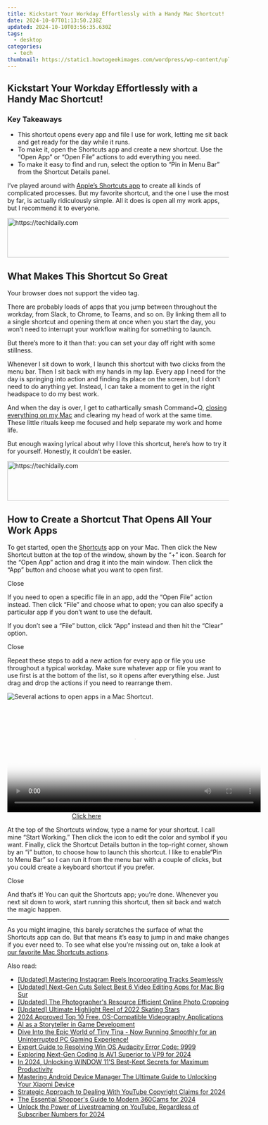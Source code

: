 ```yaml
---
title: Kickstart Your Workday Effortlessly with a Handy Mac Shortcut!
date: 2024-10-07T01:13:50.238Z
updated: 2024-10-10T03:56:35.630Z
tags:
  - desktop
categories:
  - tech
thumbnail: https://static1.howtogeekimages.com/wordpress/wp-content/uploads/2024/03/macbook-on-a-desk-showing-a-colorful-wallpaper-with-in-a-dark-room.jpg
---
```


## Kickstart Your Workday Effortlessly with a Handy Mac Shortcut!

### Key Takeaways

* This shortcut opens every app and file I use for work, letting me sit back and get ready for the day while it runs.
* To make it, open the Shortcuts app and create a new shortcut. Use the “Open App” or “Open File” actions to add everything you need.
* To make it easy to find and run, select the option to “Pin in Menu Bar” from the Shortcut Details panel.

 I’ve played around with [Apple’s Shortcuts app](https://win-solutions.techidaily.com/expert-tips-for-when-you-cant-get-far-cry-6-running-on-your-desktop/) to create all kinds of complicated processes. But my favorite shortcut, and the one I use the most by far, is actually ridiculously simple. All it does is open all my work apps, but I recommend it to everyone.

<!-- affiliate ads begin -->
<a href="https://malaysia-healthcare-travel-council.pxf.io/c/5597632/1557743/17382" target="_top" id="1557743">
  <img src="//a.impactradius-go.com/display-ad/17382-1557743" border="0" alt="https://techidaily.com" width="728" height="90"/>
</a>
<img height="0" width="0" src="https://malaysia-healthcare-travel-council.pxf.io/i/5597632/1557743/17382" style="position:absolute;visibility:hidden;" border="0" />
<!-- affiliate ads end -->

##  What Makes This Shortcut So Great

Your browser does not support the video tag. 

 There are probably loads of apps that you jump between throughout the workday, from Slack, to Chrome, to Teams, and so on. By linking them all to a single shortcut and opening them at once when you start the day, you won’t need to interrupt your workflow waiting for something to launch.

 But there’s more to it than that: you can set your day off right with some stillness.

 Whenever I sit down to work, I launch this shortcut with two clicks from the menu bar. Then I sit back with my hands in my lap. Every app I need for the day is springing into action and finding its place on the screen, but I don’t need to do anything yet. Instead, I can take a moment to get in the right headspace to do my best work.

 And when the day is over, I get to cathartically smash Command+Q, [closing everything on my Mac](https://some-approaches.techidaily.com/2024-approved-top-10-budget-friendly-jpeg-to-gif-conversion-tools-online/) and clearing my head of work at the same time. These little rituals keep me focused and help separate my work and home life.

 But enough waxing lyrical about why I love this shortcut, here’s how to try it for yourself. Honestly, it couldn’t be easier.

<!-- affiliate ads begin -->
<a href="https://appsumo.8odi.net/c/5597632/2087389/7443" target="_top" id="2087389">
  <img src="//a.impactradius-go.com/display-ad/7443-2087389" border="0" alt="https://techidaily.com" width="728" height="90"/>
</a>
<img height="0" width="0" src="https://appsumo.8odi.net/i/5597632/2087389/7443" style="position:absolute;visibility:hidden;" border="0" />
<!-- affiliate ads end -->

##  How to Create a Shortcut That Opens All Your Work Apps

 To get started, open the [Shortcuts](https://apps.apple.com/us/app/shortcuts/id915249334) app on your Mac. Then click the New Shortcut button at the top of the window, shown by the “+” icon. Search for the “Open App” action and drag it into the main window. Then click the “App” button and choose what you want to open first.

Close 

 If you need to open a specific file in an app, add the “Open File” action instead. Then click “File” and choose what to open; you can also specify a particular app if you don’t want to use the default.

 If you don’t see a “File” button, click “App” instead and then hit the “Clear” option.

Close 

 Repeat these steps to add a new action for every app or file you use throughout a typical workday. Make sure whatever app or file you want to use first is at the bottom of the list, so it opens after everything else. Just drag and drop the actions if you need to rearrange them.

![Several actions to open apps in a Mac Shortcut.](https://static1.howtogeekimages.com/wordpress/wp-content/uploads/2024/03/several-actions-to-open-apps-in-a-mac-shortcut.png) 

<!-- affiliate ads begin -->
<span id="1983588">
					<video width="576" height="240" style="cursor:pointer"
           poster="//a.impactradius-go.com/display-clicktoplayimage/1983588.png"
           onclick="if(!this.playClicked){this.play();this.setAttribute('controls',true);this.playClicked=true;}">
	   <source src="//a.impactradius-go.com/display-ad/22993-1983588">
	   <img src="//a.impactradius-go.com/display-clicktoplayimage/1983588.png" style="border: none; height: 100%; width: 100%; object-fit: contain">
	</video>
	<div style="width:360px;text-align:center"><a href="javascript:window.open(decodeURIComponent('https%3A%2F%2Fhomestyler.sjv.io%2Fc%2F5597632%2F1983588%2F22993'), '_blank');void(0);">Click here</a></div>
</span>
<img height="0" width="0" src="https://imp.pxf.io/i/5597632/1983588/22993" style="position:absolute;visibility:hidden;" border="0" />
<!-- affiliate ads end -->

 At the top of the Shortcuts window, type a name for your shortcut. I call mine “Start Working.” Then click the icon to edit the color and symbol if you want. Finally, click the Shortcut Details button in the top-right corner, shown by an “i” button, to choose how to launch this shortcut. I like to enable“Pin to Menu Bar” so I can run it from the menu bar with a couple of clicks, but you could create a keyboard shortcut if you prefer.

Close 

 And that’s it! You can quit the Shortcuts app; you’re done. Whenever you next sit down to work, start running this shortcut, then sit back and watch the magic happen.

---

 As you might imagine, this barely scratches the surface of what the Shortcuts app can do. But that means it’s easy to jump in and make changes if you ever need to. To see what else you’re missing out on, take a look at [our favorite Mac Shortcuts actions](https://buynow-help.techidaily.com/expert-review-how-the-new-apple-iphone-12-sets-the-bar-higher-than-ever/).

<ins class="adsbygoogle"
     style="display:block"
     data-ad-format="autorelaxed"
     data-ad-client="ca-pub-7571918770474297"
     data-ad-slot="1223367746"></ins>

<ins class="adsbygoogle"
     style="display:block"
     data-ad-client="ca-pub-7571918770474297"
     data-ad-slot="8358498916"
     data-ad-format="auto"
     data-full-width-responsive="true"></ins>

<span class="atpl-alsoreadstyle">Also read:</span>
<div><ul>
<li><a href="https://some-skills.techidaily.com/updated-mastering-instagram-reels-incorporating-tracks-seamlessly/"><u>[Updated] Mastering Instagram Reels Incorporating Tracks Seamlessly</u></a></li>
<li><a href="https://article-tips.techidaily.com/updated-next-gen-cuts-select-best-6-video-editing-apps-for-mac-big-sur/"><u>[Updated] Next-Gen Cuts Select Best 6 Video Editing Apps for Mac Big Sur</u></a></li>
<li><a href="https://some-skills.techidaily.com/updated-the-photographers-resource-efficient-online-photo-cropping/"><u>[Updated] The Photographer's Resource Efficient Online Photo Cropping</u></a></li>
<li><a href="https://some-skills.techidaily.com/updated-ultimate-highlight-reel-of-2022-skating-stars/"><u>[Updated] Ultimate Highlight Reel of 2022 Skating Stars</u></a></li>
<li><a href="https://fox-cloud.techidaily.com/2024-approved-top-10-free-os-compatible-videography-applications/"><u>2024 Approved Top 10 Free, OS-Compatible Videography Applications</u></a></li>
<li><a href="https://games-able.techidaily.com/ai-as-a-storyteller-in-game-development/"><u>AI as a Storyteller in Game Development</u></a></li>
<li><a href="https://program-issues.techidaily.com/1723000303967-dive-into-the-epic-world-of-tiny-tina-now-running-smoothly-for-an-uninterrupted-pc-gaming-experience/"><u>Dive Into the Epic World of Tiny Tina - Now Running Smoothly for an Uninterrupted PC Gaming Experience!</u></a></li>
<li><a href="https://win11.techidaily.com/expert-guide-to-resolving-win-os-audacity-error-code-9999/"><u>Expert Guide to Resolving Win OS Audacity Error Code: 9999</u></a></li>
<li><a href="https://some-techniques.techidaily.com/exploring-next-gen-coding-is-av1-superior-to-vp9-for-2024/"><u>Exploring Next-Gen Coding Is AV1 Superior to VP9 for 2024</u></a></li>
<li><a href="https://some-approaches.techidaily.com/in-2024-unlocking-window-11s-best-kept-secrets-for-maximum-productivity/"><u>In 2024, Unlocking WINDOW 11'S Best-Kept Secrets for Maximum Productivity</u></a></li>
<li><a href="https://unlock-android.techidaily.com/mastering-android-device-manager-the-ultimate-guide-to-unlocking-your-xiaomi-device-by-drfone-android/"><u>Mastering Android Device Manager The Ultimate Guide to Unlocking Your Xiaomi Device</u></a></li>
<li><a href="https://facebook-video-footage.techidaily.com/strategic-approach-to-dealing-with-youtube-copyright-claims-for-2024/"><u>Strategic Approach to Dealing With YouTube Copyright Claims for 2024</u></a></li>
<li><a href="https://some-skills.techidaily.com/the-essential-shoppers-guide-to-modern-360cams-for-2024/"><u>The Essential Shopper's Guide to Modern 360Cams for 2024</u></a></li>
<li><a href="https://some-skills.techidaily.com/unlock-the-power-of-livestreaming-on-youtube-regardless-of-subscriber-numbers-for-2024/"><u>Unlock the Power of Livestreaming on YouTube, Regardless of Subscriber Numbers for 2024</u></a></li>
</ul></div>

